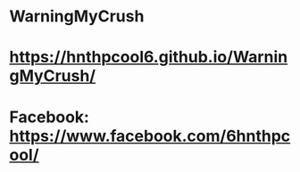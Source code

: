 # WarningMyCrush
# https://hnthpcool6.github.io/WarningMyCrush/
# Facebook: https://www.facebook.com/6hnthpcool/
